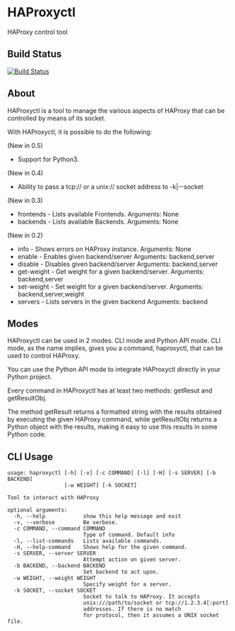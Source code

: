 HAProxyctl
==========

HAProxy control tool

Build Status
------------

[![Build Status](https://travis-ci.org/neurogeek/haproxyctl.png?branch=master)](https://travis-ci.org/neurogeek/haproxyctl)

About
--------

HAProxyctl is a tool to manage the various aspects of HAProxy that can be controlled by means of its socket.

With HAProxyctl, it is possible to do the following:

(New in 0.5)
* Support for Python3. 

(New in 0.4)
* Ability to pass a tcp:// or a unix:// socket address to -k|--socket

(New in 0.3)
* frontends  -  Lists available Frontends. Arguments: None
* backends  -  Lists available Backends. Arguments: None

(New in 0.2)
* info  -  Shows errors on HAProxy instance. Arguments: None
* enable  -  Enables given backend/server Arguments: backend,server
* disable  -  Disables given backend/server Arguments: backend,server
* get-weight  -  Get weight for a given backend/server. Arguments: backend,server	
* set-weight  -  Set weight for a given backend/server. Arguments: backend,server,weight
* servers  -  Lists servers in the given backend Arguments: backend

Modes
-----

HAProxyctl can be used in 2 modes. CLI mode and Python API mode. 
CLI mode, as the name implies, gives you a command, haproxyctl, that can be used to control HAProxy.

You can use the Python API mode to integrate HAProxyctl directly in your Python project.

Every command in HAProxyctl has at least two methods: getResut and getResultObj. 

The method getResult returns a formatted string with the results obtained by executing the given HAProxy command, while getResultObj returns a Python object with the results, making it easy to use this results in some Python code.

CLI Usage
---------

```
usage: haproxyctl [-h] [-v] [-c COMMAND] [-l] [-H] [-s SERVER] [-b BACKEND]
                  [-w WEIGHT] [-k SOCKET]

Tool to interact with HAProxy

optional arguments:
  -h, --help            show this help message and exit
  -v, --verbose         Be verbose.
  -c COMMAND, --command COMMAND
                        Type of command. Default info
  -l, --list-commands   Lists available commands.
  -H, --help-command    Shows help for the given command.
  -s SERVER, --server SERVER
                        Attempt action on given server.
  -b BACKEND, --backend BACKEND
                        Set backend to act upon.
  -w WEIGHT, --weight WEIGHT
                        Specify weight for a server.
  -k SOCKET, --socket SOCKET
                        Socket to talk to HAProxy. It accepts
                        unix:///path/to/socket or tcp://1.2.3.4[:port]
                        addresses. If there is no match
                        for protocol, then it assumes a UNIX socket file.
```
